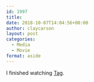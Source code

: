 ```yaml
---
id: 1997
title: 
date: 2018-10-07T14:04:56+00:00
author: claycarson
layout: post
categories: 
  - Media
  - Movie
format: aside
---
```

I finished watching [Tag](https://www.imdb.com/title/tt2854926/).